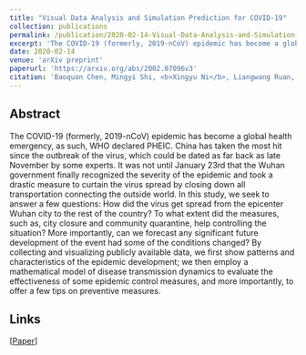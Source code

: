 ```yaml
---
title: "Visual Data Analysis and Simulation Prediction for COVID-19"
collection: publications
permalink: /publication/2020-02-14-Visual-Data-Analysis-and-Simulation-Prediction-for-COVID-19
excerpt: 'The COVID-19 (formerly, 2019-nCoV) epidemic has become a global health emergency, as such, WHO declared PHEIC...'
date: 2020-02-14
venue: 'arXiv preprint'
paperurl: 'https://arxiv.org/abs/2002.07096v3'
citation: 'Baoquan Chen, Mingyi Shi, <b>Xingyu Ni</b>, Liangwang Ruan, Hongda Jiang, Heyuan Yao, Mengdi Wang, Zhenhua Song, Qiang Zhou, and Tong Ge. 2020. Visual data analysis and simulation prediction for COVID-19. <i>arXiv preprint</i>. arXiv:2002.07096.'
---
```

## Abstract

The COVID-19 (formerly, 2019-nCoV) epidemic has become a global health emergency, as such, WHO declared PHEIC. China has taken the most hit since the outbreak of the virus, which could be dated as far back as late November by some experts. It was not until January 23rd that the Wuhan government finally recognized the severity of the epidemic and took a drastic measure to curtain the virus spread by closing down all transportation connecting the outside world. In this study, we seek to answer a few questions: How did the virus get spread from the epicenter Wuhan city to the rest of the country? To what extent did the measures, such as, city closure and community quarantine, help controlling the situation? More importantly, can we forecast any significant future development of the event had some of the conditions changed? By collecting and visualizing publicly available data, we first show patterns and characteristics of the epidemic development; we then employ a mathematical model of disease transmission dynamics to evaluate the effectiveness of some epidemic control measures, and more importantly, to offer a few tips on preventive measures.

## Links

\[[Paper](https://arxiv.org/pdf/2002.07096v3)\]
